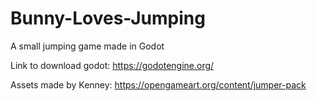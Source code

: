 # Bunny-Loves-Jumping
A small jumping game made in Godot

Link to download godot: https://godotengine.org/

Assets made by Kenney: https://opengameart.org/content/jumper-pack
